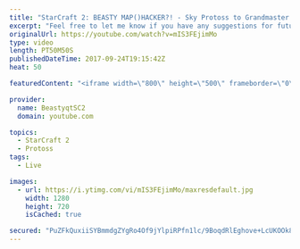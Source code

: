 ```yaml
---
title: "StarCraft 2: BEASTY MAP()HACKER?! - Sky Protoss to Grandmaster Episode 8"
excerpt: "Feel free to let me know if you have any suggestions for future videos. I hope you guys enjoy this one!  Check out my stream on twitch if you enjoy my YouTube content. I stream about 5/7 days a week - stream start time is around 9 PM CET. Link to my stream is down below.  JOIN MY DISCORD CHANNEL @ https://discord.gg/aJMGAEn"
originalUrl: https://youtube.com/watch?v=mIS3FEjimMo
type: video
length: PT50M50S
publishedDateTime: 2017-09-24T19:15:42Z
heat: 50

featuredContent: "<iframe width=\"800\" height=\"500\" frameborder=\"0\" src=\"https://www.youtube.com/embed/mIS3FEjimMo\" allow=\"accelerometer; autoplay; encrypted-media; gyroscope; picture-in-picture\" allowfullscreen></iframe>"

provider:
  name: BeastyqtSC2
  domain: youtube.com

topics:
  - StarCraft 2
  - Protoss
tags:
  - Live

images:
  - url: https://i.ytimg.com/vi/mIS3FEjimMo/maxresdefault.jpg
    width: 1280
    height: 720
    isCached: true

secured: "PuZFkQuxiiSYBmmdgZYgRo4Of9jYlpiRPfn1lc/9BoqdRlEghove+LcUKOOk8cdu6FEsNmgu68HEmjqolt4CAKuEkHA17nOpt7IEwU8argy2np+dfNT6bKfYL7OywODoe0BjBDq1mSMZsGC49+8KyO+R2uhFhzRqacEhX5vqdWCfRY+d38dPNIDSHN3uxjdCupl+Z+5iICtGmjnmeELFu7oF+GrI8FPBxrF1qTbBQXMDqDqTLXxWJ5w+EtWJ5COddR+O9yxcSVtjdaR0KsIna8CFjdjZ1F46FOccDU8PWa8lr8mKFIJ7bzz4M8Swqvgwg7IR+eJrVswpy9sNADgMyLSmYe9KCWzHih+iqK1RNj1gKZ6/DEIHRX+wjEF40H4HN80fiCEJNV4lFFvPeXwBlZc7P0WOVITosY9p3KxPajg=;Hte9+96ugp92QSdKl36Wrw=="
---
```


